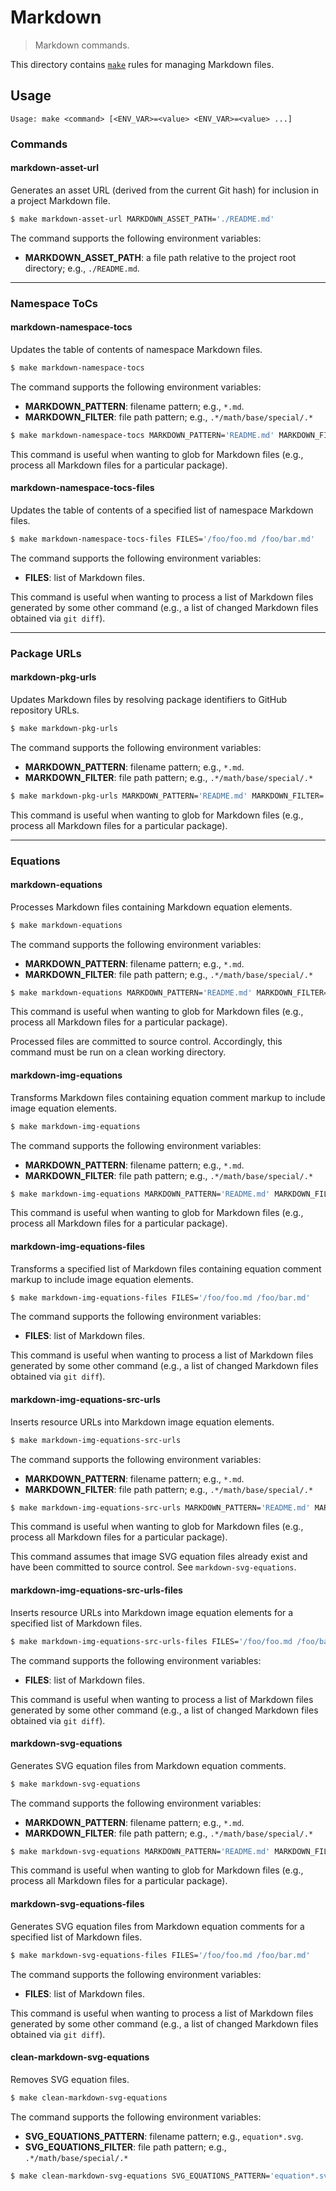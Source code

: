 <!--

@license Apache-2.0

Copyright (c) 2021 The Stdlib Authors.

Licensed under the Apache License, Version 2.0 (the "License");
you may not use this file except in compliance with the License.
You may obtain a copy of the License at

   http://www.apache.org/licenses/LICENSE-2.0

Unless required by applicable law or agreed to in writing, software
distributed under the License is distributed on an "AS IS" BASIS,
WITHOUT WARRANTIES OR CONDITIONS OF ANY KIND, either express or implied.
See the License for the specific language governing permissions and
limitations under the License.

-->

# Markdown

> Markdown commands.

<!-- Section to include introductory text. Make sure to keep an empty line after the intro `section` element and another before the `/section` close. -->

<section class="intro">

This directory contains [`make`][make] rules for managing Markdown files.

</section>

<!-- /.intro -->

<!-- Usage documentation. -->

<section class="usage">

## Usage

```text
Usage: make <command> [<ENV_VAR>=<value> <ENV_VAR>=<value> ...]
```

### Commands

#### markdown-asset-url

Generates an asset URL (derived from the current Git hash) for inclusion in a project Markdown file.

<!-- run-disable -->

```bash
$ make markdown-asset-url MARKDOWN_ASSET_PATH='./README.md'
```

The command supports the following environment variables:

-   **MARKDOWN_ASSET_PATH**: a file path relative to the project root directory; e.g., `./README.md`.

* * *

### Namespace ToCs

#### markdown-namespace-tocs

Updates the table of contents of namespace Markdown files.

<!-- run-disable -->

```bash
$ make markdown-namespace-tocs
```

The command supports the following environment variables:

-   **MARKDOWN_PATTERN**: filename pattern; e.g., `*.md`.
-   **MARKDOWN_FILTER**: file path pattern; e.g., `.*/math/base/special/.*`

<!-- run-disable -->

```bash
$ make markdown-namespace-tocs MARKDOWN_PATTERN='README.md' MARKDOWN_FILTER='.*/math/base/special/.*'
```

This command is useful when wanting to glob for Markdown files (e.g., process all Markdown files for a particular package).

#### markdown-namespace-tocs-files

Updates the table of contents of a specified list of namespace Markdown files.

<!-- run-disable -->

```bash
$ make markdown-namespace-tocs-files FILES='/foo/foo.md /foo/bar.md'
```

The command supports the following environment variables:

-   **FILES**: list of Markdown files.

This command is useful when wanting to process a list of Markdown files generated by some other command (e.g., a list of changed Markdown files obtained via `git diff`).

* * *

### Package URLs

#### markdown-pkg-urls

Updates Markdown files by resolving package identifiers to GitHub repository URLs.

<!-- run-disable -->

```bash
$ make markdown-pkg-urls
```

The command supports the following environment variables:

-   **MARKDOWN_PATTERN**: filename pattern; e.g., `*.md`.
-   **MARKDOWN_FILTER**: file path pattern; e.g., `.*/math/base/special/.*`

<!-- run-disable -->

```bash
$ make markdown-pkg-urls MARKDOWN_PATTERN='README.md' MARKDOWN_FILTER='.*/math/base/special/.*'
```

This command is useful when wanting to glob for Markdown files (e.g., process all Markdown files for a particular package).

* * *

### Equations

#### markdown-equations

Processes Markdown files containing Markdown equation elements.

<!-- run-disable -->

```bash
$ make markdown-equations
```

The command supports the following environment variables:

-   **MARKDOWN_PATTERN**: filename pattern; e.g., `*.md`.
-   **MARKDOWN_FILTER**: file path pattern; e.g., `.*/math/base/special/.*`

<!-- run-disable -->

```bash
$ make markdown-equations MARKDOWN_PATTERN='README.md' MARKDOWN_FILTER='.*/math/base/special/.*'
```

This command is useful when wanting to glob for Markdown files (e.g., process all Markdown files for a particular package).

Processed files are committed to source control. Accordingly, this command must be run on a clean working directory.

#### markdown-img-equations

Transforms Markdown files containing equation comment markup to include image equation elements.

<!-- run-disable -->

```bash
$ make markdown-img-equations
```

The command supports the following environment variables:

-   **MARKDOWN_PATTERN**: filename pattern; e.g., `*.md`.
-   **MARKDOWN_FILTER**: file path pattern; e.g., `.*/math/base/special/.*`

<!-- run-disable -->

```bash
$ make markdown-img-equations MARKDOWN_PATTERN='README.md' MARKDOWN_FILTER='.*/math/base/special/.*'
```

This command is useful when wanting to glob for Markdown files (e.g., process all Markdown files for a particular package).

#### markdown-img-equations-files

Transforms a specified list of Markdown files containing equation comment markup to include image equation elements.

<!-- run-disable -->

```bash
$ make markdown-img-equations-files FILES='/foo/foo.md /foo/bar.md'
```

The command supports the following environment variables:

-   **FILES**: list of Markdown files.

This command is useful when wanting to process a list of Markdown files generated by some other command (e.g., a list of changed Markdown files obtained via `git diff`).

#### markdown-img-equations-src-urls

Inserts resource URLs into Markdown image equation elements.

<!-- run-disable -->

```bash
$ make markdown-img-equations-src-urls
```

The command supports the following environment variables:

-   **MARKDOWN_PATTERN**: filename pattern; e.g., `*.md`.
-   **MARKDOWN_FILTER**: file path pattern; e.g., `.*/math/base/special/.*`

<!-- run-disable -->

```bash
$ make markdown-img-equations-src-urls MARKDOWN_PATTERN='README.md' MARKDOWN_FILTER='.*/math/base/special/.*'
```

This command is useful when wanting to glob for Markdown files (e.g., process all Markdown files for a particular package).

This command assumes that image SVG equation files already exist and have been committed to source control. See `markdown-svg-equations`.

#### markdown-img-equations-src-urls-files

Inserts resource URLs into Markdown image equation elements for a specified list of Markdown files.

<!-- run-disable -->

```bash
$ make markdown-img-equations-src-urls-files FILES='/foo/foo.md /foo/bar.md'
```

The command supports the following environment variables:

-   **FILES**: list of Markdown files.

This command is useful when wanting to process a list of Markdown files generated by some other command (e.g., a list of changed Markdown files obtained via `git diff`).

#### markdown-svg-equations

Generates SVG equation files from Markdown equation comments.

<!-- run-disable -->

```bash
$ make markdown-svg-equations
```

The command supports the following environment variables:

-   **MARKDOWN_PATTERN**: filename pattern; e.g., `*.md`.
-   **MARKDOWN_FILTER**: file path pattern; e.g., `.*/math/base/special/.*`

<!-- run-disable -->

```bash
$ make markdown-svg-equations MARKDOWN_PATTERN='README.md' MARKDOWN_FILTER='.*/math/base/special/.*'
```

This command is useful when wanting to glob for Markdown files (e.g., process all Markdown files for a particular package).

#### markdown-svg-equations-files

Generates SVG equation files from Markdown equation comments for a specified list of Markdown files.

<!-- run-disable -->

```bash
$ make markdown-svg-equations-files FILES='/foo/foo.md /foo/bar.md'
```

The command supports the following environment variables:

-   **FILES**: list of Markdown files.

This command is useful when wanting to process a list of Markdown files generated by some other command (e.g., a list of changed Markdown files obtained via `git diff`).

#### clean-markdown-svg-equations

Removes SVG equation files.

<!-- run-disable -->

```bash
$ make clean-markdown-svg-equations
```

The command supports the following environment variables:

-   **SVG_EQUATIONS_PATTERN**: filename pattern; e.g., `equation*.svg`.
-   **SVG_EQUATIONS_FILTER**: file path pattern; e.g., `.*/math/base/special/.*`

<!-- run-disable -->

```bash
$ make clean-markdown-svg-equations SVG_EQUATIONS_PATTERN='equation*.svg' SVG_EQUATIONS_FILTER='.*/math/base/special/.*'
```

</section>

<!-- /.usage -->

<!-- Section to include notes. Make sure to keep an empty line after the `section` element and another before the `/section` close. -->

<section class="notes">

</section>

<!-- /.notes -->

<!-- Section for all links. Make sure to keep an empty line after the `section` element and another before the `/section` close. -->

<section class="links">

[make]: https://www.gnu.org/software/make/

</section>

<!-- /.links -->
